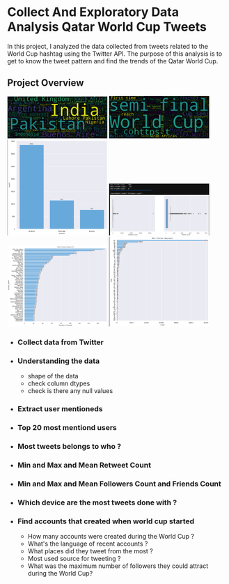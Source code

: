 # Collect And Exploratory Data Analysis Qatar World Cup Tweets
In this project, I analyzed the data collected from tweets related to the World Cup hashtag using the Twitter API. The purpose of this analysis is to get to know the tweet pattern and find the trends of the Qatar World Cup.

## Project Overview 
<img src = "src/plot1.png" width ="230" /> <img src = "src/plot2.png" width ="230" /> <img src = "src/plot3.png" width ="230" />
<img src = "src/plot4.png" width ="230" /> <img src = "src/plot5.png" width ="230" /> <img src = "src/plot6.png" width ="230" />

- ### Collect data from Twitter
- ### Understanding the data
    - shape of the data
    - check column dtypes
    - check is there any null values
- ### Extract user mentioneds
- ### Top 20 most mentiond users
- ### Most tweets belongs to who ?
- ### Min and Max and Mean Retweet Count
- ### Min and Max and Mean Followers Count and Friends Count
- ### Which device are the most tweets done with ?
- ### Find accounts that created when world cup started
    - How many accounts were created during the World Cup ?
    - What's the language of recent accounts ? 
    - What places did they tweet from the most ?
    - Most used source for tweeting ?
    - What was the maximum number of followers they could attract during the World Cup?
